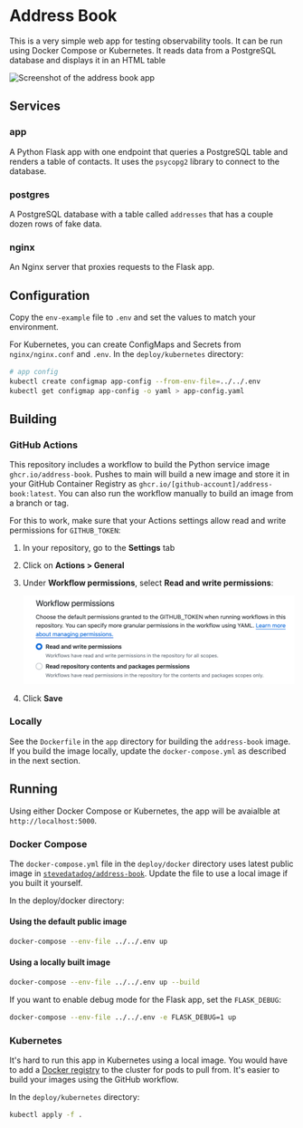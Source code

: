 # Address Book

This is a very simple web app for testing observability tools. It can be run
using Docker Compose or Kubernetes. It reads data from a PostgreSQL database
and displays it in an HTML table

![Screenshot of the address book app](./readme-images/address-book-screenshot.png)

## Services

### app

A Python Flask app with one endpoint that queries a PostgreSQL table and renders
a table of contacts. It uses the `psycopg2` library to connect to the database.

### postgres

A PostgreSQL database with a table called `addresses` that has a couple
dozen rows of fake data.

### nginx

An Nginx server that proxies requests to the Flask app.

## Configuration

Copy the `env-example` file to `.env` and set the values to match your
environment.

For Kubernetes, you can create ConfigMaps and Secrets from `nginx/nginx.conf`
and `.env`. In the `deploy/kubernetes` directory:

```bash
# app config
kubectl create configmap app-config --from-env-file=../../.env
kubectl get configmap app-config -o yaml > app-config.yaml
```

## Building

### GitHub Actions

This repository includes a workflow to build the Python service image
`ghcr.io/address-book`. Pushes to main will build a new image and store it in
your GitHub Container Registry as
`ghcr.io/[github-account]/address-book:latest`. You can also run the workflow
manually to build an image from a branch or tag.

For this to work, make sure that your Actions settings allow read and write permissions for `GITHUB_TOKEN`: 

1. In your repository, go to the **Settings** tab
2. Click on **Actions > General**
3. Under **Workflow permissions**, select **Read and write permissions**:

   ![Enable read and write permissions](./readme-images/enable-action-write.png)

4. Click **Save**

### Locally

See the `Dockerfile` in the `app` directory for building the `address-book`
image. If you build the image locally, update the `docker-compose.yml` 
as described in the next section.

## Running

Using either Docker Compose or Kubernetes, the app will be avaialble at
`http://localhost:5000`.

### Docker Compose

The `docker-compose.yml` file in the `deploy/docker` directory uses latest
public image in [`stevedatadog/address-book`](https://github.com/stevedatadog/address-book/pkgs/container/address-book). Update the file to use a local image
if you built it yourself.

In the deploy/docker directory:

#### Using the default public image

```bash
docker-compose --env-file ../../.env up
```

#### Using a locally built image

```bash
docker-compose --env-file ../../.env up --build
```

If you want to enable debug mode for the Flask app, set the `FLASK_DEBUG`:

```bash
docker-compose --env-file ../../.env -e FLASK_DEBUG=1 up
```

### Kubernetes

It's hard to run this app in Kubernetes using a local image. You would have
to add a [Docker registry](https://distribution.github.io/distribution/) to 
the cluster for pods to pull from. It's easier to build your images using the GitHub workflow.

In the `deploy/kubernetes` directory:

```bash
kubectl apply -f .
```
